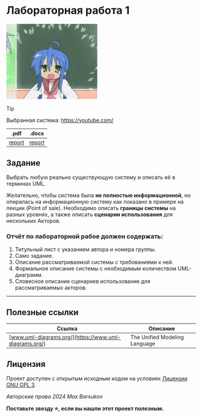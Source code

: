 # Лабораторная работа 1

<img alt="lucky-star" src="https://github.com/maxbarsukov/itmo/blob/master/.docs/lucky-star.gif" height="200">

> [!TIP]
> Выбранная система: https://youtube.com/

|.pdf|.docx|
|-|-|
| [report](./docs/report.pdf) | [report](./docs/report.docx) |

## Задание

Выбрать любую реально существующую систему и описать её в терминах UML.

Желательно, чтобы система была **не полностью информационной**, но опиралась на информационную систему как показано в примере на лекции (Point of sale).
Необходимо описать **границы системы** на разных уровнях, а также описать **сценарии использования** для нескольких Акторов.

### Отчёт по лабораторной рабое должен содержать:

1. Титульный лист с указанием автора и номера группы.
2. Само задание.
3. Описание рассматриваемой системы с требованиями к ней.
4. Формальное описание системы с необходимым количеством UML-диаграмм.
5. Словесное описание сценариев использование для рассматриваемых акторов.

---

## Полезные ссылки

| Ссылка | Описание |
| --- | --- |
| [www.uml-diagrams.org/](https://www.uml-diagrams.org/) | The Unified Modeling Language |

## Лицензия <a name="license"></a>

Проект доступен с открытым исходным кодом на условиях [Лицензии GNU GPL 3](https://opensource.org/license/gpl-3-0/).

*Авторские права 2024 Max Barsukov*

**Поставьте звезду :star:, если вы нашли этот проект полезным.**
